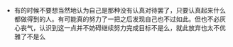 - 有的时候不要想当然地认为自己是那种没有认真对待罢了，只要认真起来什么都做得到的人。有可能真的努力了一把之后发现自己也不过如此。但也不必灰心丧气，认识到这一点并不妨碍继续努力完成目标不是么，就此放弃也太不优雅了不是么